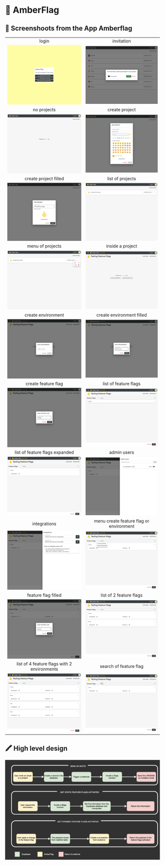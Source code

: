 # 💛 AmberFlag

## 📸 Screenshoots from the App Amberflag 

|||
| :---: | :---: |
| login | invitation |
|![login](https://github.com/amberflag/.github/blob/main/img/screenshots/Screenshot01.png?raw=true)|![invitation](https://github.com/amberflag/.github/blob/main/img/screenshots/Screenshot02.png?raw=true)|
| no projects | create project |
|![no projects](https://github.com/amberflag/.github/blob/main/img/screenshots/Screenshot03.png?raw=true)|![create project](https://github.com/amberflag/.github/blob/main/img/screenshots/Screenshot04.png?raw=true)|
| create project filled | list of projects |
|![create project filled](https://github.com/amberflag/.github/blob/main/img/screenshots/Screenshot05.png?raw=true)|![list of projects](https://github.com/amberflag/.github/blob/main/img/screenshots/Screenshot06.png?raw=true)|
| menu of projects | inside a project |
|![menu of projects](https://github.com/amberflag/.github/blob/main/img/screenshots/Screenshot07.png?raw=true)|![inside a project](https://github.com/amberflag/.github/blob/main/img/screenshots/Screenshot08.png?raw=true)|
| create environment | create environment filled |
|![create environment](https://github.com/amberflag/.github/blob/main/img/screenshots/Screenshot09.png?raw=true)|![create environment filled](https://github.com/amberflag/.github/blob/main/img/screenshots/Screenshot10.png?raw=true)|
| create feature flag | list of feature flags |
|![create feature flag](https://github.com/amberflag/.github/blob/main/img/screenshots/Screenshot11.png?raw=true)|![list of feature flags](https://github.com/amberflag/.github/blob/main/img/screenshots/Screenshot12.png?raw=true)|
| list of feature flags expanded | admin users |
|![list of feature flags expanded](https://github.com/amberflag/.github/blob/main/img/screenshots/Screenshot13.png?raw=true)|![admin users](https://github.com/amberflag/.github/blob/main/img/screenshots/Screenshot14.png?raw=true)|
| integrations | menu create feature flag or environment |
|![integrations](https://github.com/amberflag/.github/blob/main/img/screenshots/Screenshot15.png?raw=true)|![menu create feature flag or environment](https://github.com/amberflag/.github/blob/main/img/screenshots/Screenshot16.png?raw=true)|
| feature flag filled | list of 2 feature flags |
|![feature flag filled](https://github.com/amberflag/.github/blob/main/img/screenshots/Screenshot17.png?raw=true)|![list of 2 feature flags](https://github.com/amberflag/.github/blob/main/img/screenshots/Screenshot18.png?raw=true)|
| list of 4 feature flags with 2 environments | search of feature flag |
|![list of 4 feature flags with 2 environments](https://github.com/amberflag/.github/blob/main/img/screenshots/Screenshot19.png?raw=true)|![search of feature flag](https://github.com/amberflag/.github/blob/main/img/screenshots/Screenshot20.png?raw=true)|



## 🖍️ High level design

![Architecture design](https://github.com/amberflag/.github/blob/main/img/explanation.png?raw=true)
